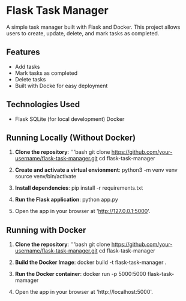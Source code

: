 # Flask Task Manager

A simple task manager built with Flask and Docker. This project allows users to create, update, delete, and mark tasks as completed.

## Features
- Add tasks
- Mark tasks as completed
- Delete tasks
- Built with Docke for easy deployment

## Technologies Used
- Flask
SQLite (for local development)
Docker

## Running Locally (Without Docker)

1. **Clone the repository**:
    '''bash
    git clone https://github.com/your-username/flask-task-manager.git
    cd flask-task-manager

2. **Create and activate a virtual envionment**:
    python3 -m venv venv
    source venv/bin/activate

3. **Install dependencies**:
    pip install -r requirements.txt

4. **Run the Flask application**:
    python app.py

5. Open the app in your browser at 'http://127.0.0.1:5000'.


## Running with Docker

1. **Clone the repository**:
    '''bash
    git clone https://github.com/your-username/flask-task-manager.git
    cd flask-task-manager

2. **Build the Docker Image**:
    docker build -t flask-task-manager .

3. **Run the Docker container**:
    docker run -p 5000:5000 flask-task-mamager

4. Open the app in your browser at 'http://localhost:5000'.





